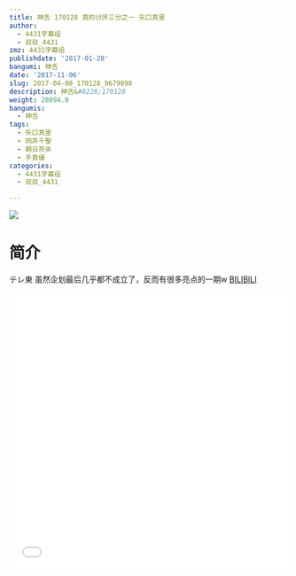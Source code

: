 ```yaml
---
title: 神舌 170128 真的讨厌三分之一 矢口真里
author:
  - 4431字幕组
  - 叔叔_4431
zmz: 4431字幕组
publishdate: '2017-01-28'
bangumi: 神舌
date: '2017-11-06'
slug: 2017-04-08_170128_9679090
description: 神舌&#8226;170128
weight: 28894.0
bangumis:
  - 神舌
tags:
  - 矢口真里
  - 岡井千聖
  - 朝日奈央
  - 手島優
categories:
  - 4431字幕组
  - 叔叔_4431

---
```

![](https://i.imgur.com/eykG3ka.png)
# 简介  
テレ東
虽然企划最后几乎都不成立了，反而有很多亮点的一期w
  [BILIBILI](https://www.bilibili.com/video/av9679090/)

  <iframe src="//www.bilibili.com/blackboard/player.html?cid=15996334&aid=9679090" width="100%" height="500" frameborder="0" allowfullscreen="allowfullscreen"></iframe>
